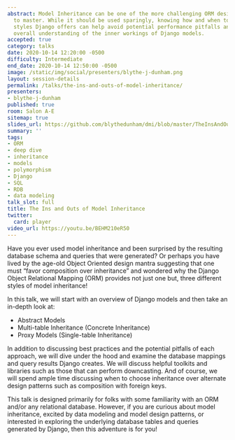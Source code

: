 ```yaml
---
abstract: Model Inheritance can be one of the more challenging ORM design patterns
  to master. While it should be used sparingly, knowing how and when to use the 3
  styles Django offers can help avoid potential performance pitfalls and enhance one's
  overall understanding of the inner workings of Django models.
accepted: true
category: talks
date: 2020-10-14 12:20:00 -0500
difficulty: Intermediate
end_date: 2020-10-14 12:50:00 -0500
image: /static/img/social/presenters/blythe-j-dunham.png
layout: session-details
permalink: /talks/the-ins-and-outs-of-model-inheritance/
presenters:
- blythe-j-dunham
published: true
room: Salon A-E
sitemap: true
slides_url: https://github.com/blythedunham/dmi/blob/master/TheInsAndOutsOfModelInheritance.pdf
summary: ''
tags:
- ORM
- deep dive
- inheritance
- models
- polymorphism
- Django
- SQL
- RDB
- data modeling
talk_slot: full
title: The Ins and Outs of Model Inheritance
twitter:
  card: player
video_url: https://youtu.be/BEHM210eR50
---
```


Have you ever used model inheritance and been surprised by the resulting database schema and queries that were generated? Or perhaps you have lived by the age-old Object Oriented design mantra suggesting that one must “favor composition over inheritance” and wondered why the Django Object Relational Mapping (ORM) provides not just one but, three different styles of model inheritance!

In this talk, we will start with an overview of Django models and then take an in-depth look at:

* Abstract Models
* Multi-table Inheritance (Concrete Inheritance)
* Proxy Models (Single-table Inheritance)

In addition to discussing best practices and the potential pitfalls of each approach, we will dive under the hood and examine the database mappings and query results Django creates. We will discuss helpful toolkits and libraries such as those that can perform downcasting. And of course, we will spend ample time discussing when to choose inheritance over alternate design patterns such as composition with foreign keys.

This talk is designed primarily for folks with some familiarity with an ORM and/or any relational database. However, if you are curious about model inheritance, excited by data modeling and model design patterns,  or interested in exploring the underlying database tables and queries generated by Django, then this adventure is for you!
